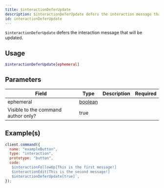 ```yaml
---
title: $interactionDeferUpdate
description: $interactionDeferUpdate defers the interaction message that will be updated.
id: interactionDeferUpdate
---
```


`$interactionDeferUpdate` defers the interaction message that will be updated.

## Usage

```php
$interactionDeferUpdate[ephemeral]
```

## Parameters

| Field                                        | Type                                                                                                | Description | Required |
| -------------------------------------------- | --------------------------------------------------------------------------------------------------- | ----------- | :------: |
| ephemeral                                    | [boolean](https://developer.mozilla.org/en-US/docs/Web/JavaScript/Reference/Global_Objects/Boolean) |
 Visible to the command author only?                                                                 | true        |

## Example(s)

```javascript
client.command({
  name: "exampleButton",
  type: "interaction",
  prototype: "button",
  code: ` 
   $interactionFollowUp[This is the first message!]
   $interactionEdit[This is the second message!]
   $interactionDeferUpdate[true]`,
});
```
